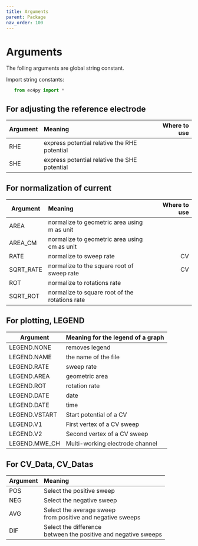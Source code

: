 ```yaml
---
title: Arguments
parent: Package
nav_order: 100
---
```


# Arguments

The folling arguments are global string constant.

Import string constants:

```python
   from ec4py import *
```

## For adjusting the reference electrode
| Argument        | Meaning           | Where to use  |
| ------------- |:-------------| -----:|
| RHE | express potential relative the RHE potential| |
| SHE | express potential relative the SHE potential| |


## For normalization of current

| Argument        | Meaning           | Where to use  |
| ------------- |:-------------| -----:|
| AREA | normalize to geometric area using m as unit| |
| AREA_CM | normalize to geometric area using cm as unit| |
| RATE | normalize to sweep rate| CV|
| SQRT_RATE | normalize to the square root of sweep rate| CV|
| ROT | normalize to rotations rate| |
| SQRT_ROT | normalize to square root of the rotations rate||




## For plotting, LEGEND

| Argument        | Meaning for the legend of a graph     |
| ------------- |:-------------|
| LEGEND.NONE  |  removes legend | 
| LEGEND.NAME  | the name of the file|
| LEGEND.RATE  | sweep rate| 
| LEGEND.AREA  | geometric area |
| LEGEND.ROT  |  rotation rate | 
| LEGEND.DATE  |  date |
| LEGEND.DATE  |  time |
| LEGEND.VSTART  |  Start potential of a CV |
| LEGEND.V1  |  First vertex of a CV sweep |
| LEGEND.V2  |  Second vertex of a CV sweep |
| LEGEND.MWE_CH  |  Multi-working electrode channel |


## For CV_Data, CV_Datas

| Argument        | Meaning           |
| ------------- |:-------------|
| POS | Select the positive sweep| 
| NEG | Select the negative sweep| 
| AVG | Select the average sweep<br>from positive and negative sweeps| 
| DIF | Select the difference <br>between the positive and negative sweeps| 


